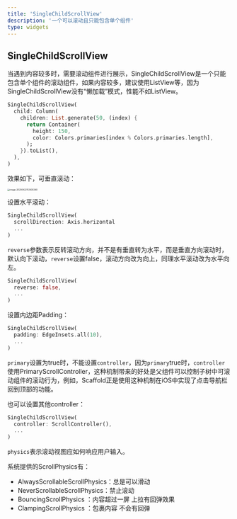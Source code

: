 ```yaml
---
title: 'SingleChildScrollView'
description: '一个可以滚动且只能包含单个组件'
type: widgets
---
```




## SingleChildScrollView

当遇到内容较多时，需要滚动组件进行展示，SingleChildScrollView是一个只能包含单个组件的滚动组件，如果内容较多，建议使用ListView等，因为SingleChildScrollView没有“懒加载”模式，性能不如ListView。



```dart
SingleChildScrollView(
  child: Column(
    children: List.generate(50, (index) {
      return Container(
        height: 150,
        color: Colors.primaries[index % Colors.primaries.length],
      );
    }).toList(),
  ),
)
```

效果如下，可垂直滚动：

<img src="http://img.laomengit.com/image-20200422153835380.png" alt="image-20200422153835380" style="zoom:33%;" />

设置水平滚动：

```dart
SingleChildScrollView(
  scrollDirection: Axis.horizontal
  ...
)
```



`reverse`参数表示反转滚动方向，并不是有垂直转为水平，而是垂直方向滚动时，默认向下滚动，`reverse`设置false，滚动方向改为向上，同理水平滚动改为水平向左。

```dart
SingleChildScrollView(
  reverse: false,
  ...
)
```



设置内边距Padding：

```dart
SingleChildScrollView(
  padding: EdgeInsets.all(10),
  ...
)
```



`primary`设置为true时，不能设置`controller`，因为`primary`true时，`controller`使用PrimaryScrollController，这种机制带来的好处是父组件可以控制子树中可滚动组件的滚动行为，例如，Scaffold正是使用这种机制在iOS中实现了点击导航栏回到顶部的功能。

也可以设置其他controller：

```dart
SingleChildScrollView(
  controller: ScrollController(),
  ...
)
```



`physics`表示滚动视图应如何响应用户输入。

系统提供的ScrollPhysics有：

- AlwaysScrollableScrollPhysics：总是可以滑动
- NeverScrollableScrollPhysics：禁止滚动
- BouncingScrollPhysics ：内容超过一屏 上拉有回弹效果
- ClampingScrollPhysics ：包裹内容 不会有回弹


